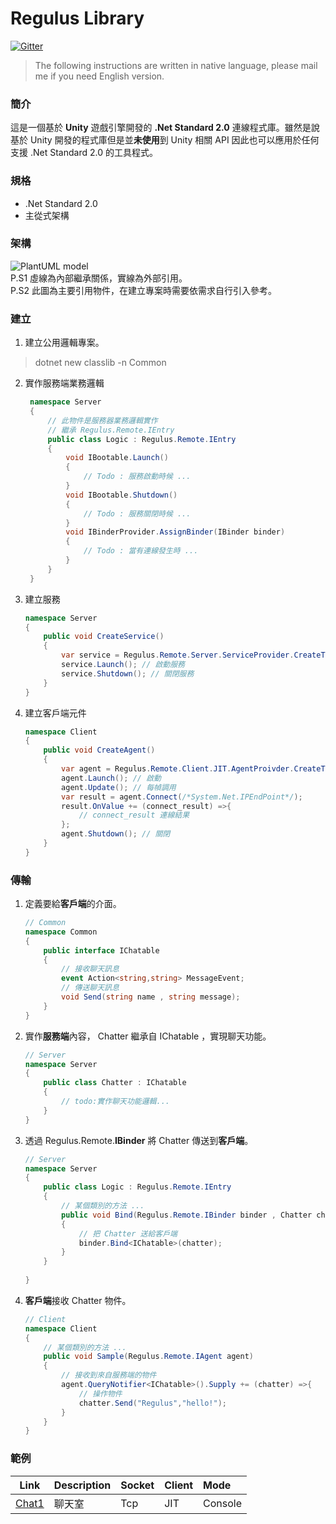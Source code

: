 # Regulus Library
<!-- [![Build status](https://ci.appveyor.com/api/projects/status/2wtsf61u87qg62cc?svg=true)](https://ci.appveyor.com/project/jiowchern/regulus)[![GitHub release](https://img.shields.io/github/release/jiowchern/regulus.svg?style=flat-square)](https://github.com/jiowchern/Regulus/releases)[![Gitter](https://badges.gitter.im/JoinChat.svg)](https://gitter.im/Regulus-Library)   -->
[![Gitter](https://badges.gitter.im/JoinChat.svg)](https://gitter.im/Regulus-Library)
> The following instructions are written in native language, please mail me if you need English version.



### 簡介
這是一個基於 **Unity** 遊戲引擎開發的 **.Net Standard 2.0** 連線程式庫。雖然是說基於 Unity 開發的程式庫但是並**未使用**到 Unity 相關 API 因此也可以應用於任何支援 .Net Standard 2.0 的工具程式。

### 規格
* .Net Standard 2.0
* 主從式架構

### 架構
<!-- 
@startuml
package "Project" {
rectangle "Common(dll)" as Common
rectangle "Server" as Server
rectangle "Client" as Client

}

package "Regulus Library" {
rectangle "Regulus.Remote.Client.dll" as Regulus.Remote.Client
rectangle "Regulus.Remote.Server.dll" as Regulus.Remote.Server
}

[Regulus.Remote.Server] <--- [Server]
[Regulus.Remote.Client] <--- [Client]
[Common] <.. [Client]
[Common] <.. [Server]

note left   of [Client]
 Unity 或是其他相容 c# 
.NetStandard2.0 的環境
end note

note left   of [Server]
   服務端的遊戲邏輯
end note

note left   of [Common] 
   服務端與客戶端定義的共用物件
end note
@enduml
-->
![PlantUML model](http://www.plantuml.com/plantuml/svg/VP3FIWCn4CRlUOgXNlJG89uz5BoAI8kduY5sqrBDPYND2aKy-AUuAYA85AsUUh88hNeeIiMdQJRjMvXkNDR5fQVCp3VVRpvIQ4WYfEyoj4ygUwH68RSfl5rQaJauHCAyXDUOcQvvhklnHOUnfHoG1jZ-xqQ9YWCg8j6MAJkhKouZqPO87Q7aPf7MVEOtOBs-8uXefc_7AYvIrvCKMm0sKI9UfZh7RiDbssDr5gwSgMp3QZwVX_9lXygPv-Cjsvaj-rrcZ77sD24YRZZ0Q5K2W5TDrc6BrsKJmg0TtWzKQpWUjVNZX-f_GcK14DwWiYG9TuXmLl0owCwPldrLtLD4kGCpvdzoVDAquTErkdhGBmFZcnvVXi7xzEHcyZMOuuxJf-oJu5prks4mDBNgT_Htpm1LwqtVFUkBtdWqJ805K_ak-m40)  
P.S1 虛線為內部繼承關係，實線為外部引用。  
P.S2 此圖為主要引用物件，在建立專案時需要依需求自行引入參考。
### 建立
1. 建立公用邏輯專案。  
  > dotnet new classlib -n Common 

2. 實作服務端業務邏輯      
   ```csharp
    namespace Server
    {
        // 此物件是服務器業務邏輯實作
        // 繼承 Regulus.Remote.IEntry
        public class Logic : Regulus.Remote.IEntry
        {
            void IBootable.Launch()
            {
                // Todo : 服務啟動時候 ...
            }
            void IBootable.Shutdown()
            {
                // Todo : 服務關閉時候 ...
            }
            void IBinderProvider.AssignBinder(IBinder binder)
            {
                // Todo : 當有連線發生時 ...
            }
        }
    }
    ```
3. 建立服務  
    ```csharp
    namespace Server
    {
        public void CreateService()
        {
            var service = Regulus.Remote.Server.ServiceProvider.CreateTcp(/*Port*/, new Server.Logic() ,Essential.CreateFromDomain(/* Common Assembly */) );
            service.Launch(); // 啟動服務
            service.Shutdown(); // 關閉服務
        }
    }
    ```
4. 建立客戶端元件  
    ```csharp
    namespace Client
    {
        public void CreateAgent()
        {
            var agent = Regulus.Remote.Client.JIT.AgentProivder.CreateTcp(Essential.CreateFromDomain(/* Common Assembly */));
            agent.Launch(); // 啟動
            agent.Update(); // 每幀調用
            var result = agent.Connect(/*System.Net.IPEndPoint*/);
            result.OnValue += (connect_result) =>{
                // connect_result 連線結果
            };
            agent.Shutdown(); // 關閉
        }
    }
    ```

### 傳輸

1. 定義要給**客戶端**的介面。  
	```csharp
	// Common
    namespace Common
    {
        public interface IChatable 
	    {
		    // 接收聊天訊息
		    event Action<string,string> MessageEvent;
		    // 傳送聊天訊息
		    void Send(string name , string message);
	    }
    }
	
	```
2. 實作**服務端**內容， Chatter 繼承自 IChatable ，實現聊天功能。
	```csharp
	// Server
	namespace Server
	{
		public class Chatter : IChatable
		{
			// todo:實作聊天功能邏輯...			
		}
	}
	```
3. 透過 Regulus.Remote.**IBinder** 將 Chatter 傳送到**客戶端**。
	```csharp
	// Server
	namespace Server
	{
        public class Logic : Regulus.Remote.IEntry
        {
            // 某個類別的方法 ...
		    public void Bind(Regulus.Remote.IBinder binder , Chatter chatter)
		    {
			    // 把 Chatter 送給客戶端
			    binder.Bind<IChatable>(chatter);
		    }
        }
		    
	}
	```
4. **客戶端**接收 Chatter 物件。
	```csharp
	// Client
	namespace Client
	{
		// 某個類別的方法 ...
		public void Sample(Regulus.Remote.IAgent agent)
		{
			// 接收到來自服務端的物件 
			agent.QueryNotifier<IChatable>().Supply += (chatter) =>{
				// 操作物件
				chatter.Send("Regulus","hello!");
			}
		}
	}
	```


### 範例
Link|Description|Socket|Client|Mode
-|:-|:-|:-|:-
[Chat1](https://github.com/jiowchern/Regulus.Samples/tree/master/Chat1)|聊天室|Tcp|JIT|Console


